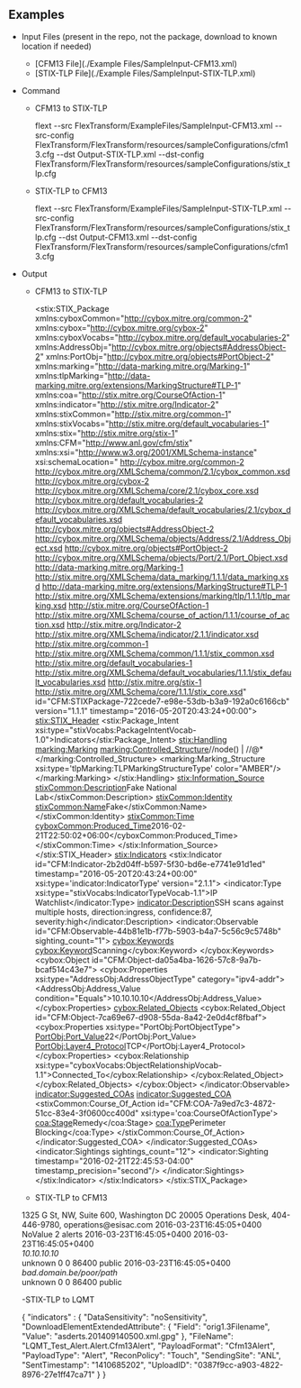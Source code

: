 ## Examples
- Input Files (present in the repo, not the package, download to known location if needed)
  - [CFM13 File](./Example Files/SampleInput-CFM13.xml)
  - [STIX-TLP File](./Example Files/SampleInput-STIX-TLP.xml)
- Command
  - CFM13 to STIX-TLP


    flext --src FlexTransform/ExampleFiles/SampleInput-CFM13.xml --src-config FlexTransform/FlexTransform/resources/sampleConfigurations/cfm13.cfg --dst Output-STIX-TLP.xml --dst-config FlexTransform/FlexTransform/resources/sampleConfigurations/stix_tlp.cfg
  - STIX-TLP to CFM13

   
    flext --src FlexTransform/ExampleFiles/SampleInput-STIX-TLP.xml --src-config FlexTransform/FlexTransform/resources/sampleConfigurations/stix_tlp.cfg --dst Output-CFM13.xml --dst-config FlexTransform/FlexTransform/resources/sampleConfigurations/cfm13.cfg
- Output
  - CFM13 to STIX-TLP

      
      <stix:STIX_Package 
      	xmlns:cyboxCommon="http://cybox.mitre.org/common-2"
      	xmlns:cybox="http://cybox.mitre.org/cybox-2"
      	xmlns:cyboxVocabs="http://cybox.mitre.org/default_vocabularies-2"
      	xmlns:AddressObj="http://cybox.mitre.org/objects#AddressObject-2"
      	xmlns:PortObj="http://cybox.mitre.org/objects#PortObject-2"
      	xmlns:marking="http://data-marking.mitre.org/Marking-1"
      	xmlns:tlpMarking="http://data-marking.mitre.org/extensions/MarkingStructure#TLP-1"
      	xmlns:coa="http://stix.mitre.org/CourseOfAction-1"
      	xmlns:indicator="http://stix.mitre.org/Indicator-2"
      	xmlns:stixCommon="http://stix.mitre.org/common-1"
      	xmlns:stixVocabs="http://stix.mitre.org/default_vocabularies-1"
      	xmlns:stix="http://stix.mitre.org/stix-1"
      	xmlns:CFM="http://www.anl.gov/cfm/stix"
      	xmlns:xsi="http://www.w3.org/2001/XMLSchema-instance"
      	xsi:schemaLocation="
      	http://cybox.mitre.org/common-2 http://cybox.mitre.org/XMLSchema/common/2.1/cybox_common.xsd
      	http://cybox.mitre.org/cybox-2 http://cybox.mitre.org/XMLSchema/core/2.1/cybox_core.xsd
      	http://cybox.mitre.org/default_vocabularies-2 http://cybox.mitre.org/XMLSchema/default_vocabularies/2.1/cybox_default_vocabularies.xsd
      	http://cybox.mitre.org/objects#AddressObject-2 http://cybox.mitre.org/XMLSchema/objects/Address/2.1/Address_Object.xsd
      	http://cybox.mitre.org/objects#PortObject-2 http://cybox.mitre.org/XMLSchema/objects/Port/2.1/Port_Object.xsd
      	http://data-marking.mitre.org/Marking-1 http://stix.mitre.org/XMLSchema/data_marking/1.1.1/data_marking.xsd
      	http://data-marking.mitre.org/extensions/MarkingStructure#TLP-1 http://stix.mitre.org/XMLSchema/extensions/marking/tlp/1.1.1/tlp_marking.xsd
      	http://stix.mitre.org/CourseOfAction-1 http://stix.mitre.org/XMLSchema/course_of_action/1.1.1/course_of_action.xsd
      	http://stix.mitre.org/Indicator-2 http://stix.mitre.org/XMLSchema/indicator/2.1.1/indicator.xsd
      	http://stix.mitre.org/common-1 http://stix.mitre.org/XMLSchema/common/1.1.1/stix_common.xsd
      	http://stix.mitre.org/default_vocabularies-1 http://stix.mitre.org/XMLSchema/default_vocabularies/1.1.1/stix_default_vocabularies.xsd
      	http://stix.mitre.org/stix-1 http://stix.mitre.org/XMLSchema/core/1.1.1/stix_core.xsd" id="CFM:STIXPackage-722cede7-e98e-53db-b3a9-192a0c6166cb" version="1.1.1" timestamp="2016-05-20T20:43:24+00:00">
        <stix:STIX_Header>
            <stix:Package_Intent xsi:type="stixVocabs:PackageIntentVocab-1.0">Indicators</stix:Package_Intent>
            <stix:Handling>
                <marking:Marking>
                    <marking:Controlled_Structure>//node() | //@*</marking:Controlled_Structure>
                    <marking:Marking_Structure xsi:type='tlpMarking:TLPMarkingStructureType' color="AMBER"/>
                </marking:Marking>
            </stix:Handling>
            <stix:Information_Source>
                <stixCommon:Description>Fake National Lab</stixCommon:Description>
                <stixCommon:Identity>
                    <stixCommon:Name>Fake</stixCommon:Name>
                </stixCommon:Identity>
                <stixCommon:Time>
                    <cyboxCommon:Produced_Time>2016-02-21T22:50:02+06:00</cyboxCommon:Produced_Time>
                </stixCommon:Time>
            </stix:Information_Source>
        </stix:STIX_Header>
        <stix:Indicators>
            <stix:Indicator id="CFM:Indicator-2b2d04ff-b597-5f30-bd6e-e7741e91d1ed" timestamp="2016-05-20T20:43:24+00:00" xsi:type='indicator:IndicatorType' version="2.1.1">
                <indicator:Type xsi:type="stixVocabs:IndicatorTypeVocab-1.1">IP Watchlist</indicator:Type>
                <indicator:Description>SSH scans against multiple hosts, direction:ingress, confidence:87, severity:high</indicator:Description>
                <indicator:Observable id="CFM:Observable-44b81e1b-f77b-5903-b4a7-5c56c9c5748b" sighting_count="1">
                    <cybox:Keywords>
                        <cybox:Keyword>Scanning</cybox:Keyword>
                    </cybox:Keywords>
                    <cybox:Object id="CFM:Object-da05a4ba-1626-57c8-9a7b-bcaf514c43e7">
                        <cybox:Properties xsi:type="AddressObj:AddressObjectType" category="ipv4-addr">
                            <AddressObj:Address_Value condition="Equals">10.10.10.10</AddressObj:Address_Value>
                        </cybox:Properties>
                        <cybox:Related_Objects>
                            <cybox:Related_Object id="CFM:Object-7ca69e67-d908-55da-8a42-2e0d4cf8fbaf">
                                <cybox:Properties xsi:type="PortObj:PortObjectType">
                                    <PortObj:Port_Value>22</PortObj:Port_Value>
                                    <PortObj:Layer4_Protocol>TCP</PortObj:Layer4_Protocol>
                                </cybox:Properties>
                                <cybox:Relationship xsi:type="cyboxVocabs:ObjectRelationshipVocab-1.1">Connected_To</cybox:Relationship>
                            </cybox:Related_Object>
                        </cybox:Related_Objects>
                    </cybox:Object>
                </indicator:Observable>
                <indicator:Suggested_COAs>
                    <indicator:Suggested_COA>
                        <stixCommon:Course_Of_Action id="CFM:COA-7a9ed7c3-4872-51cc-83e4-3f0600cc400d" xsi:type='coa:CourseOfActionType'>
                            <coa:Stage>Remedy</coa:Stage>
                            <coa:Type>Perimeter Blocking</coa:Type>
                        </stixCommon:Course_Of_Action>
                    </indicator:Suggested_COA>
                </indicator:Suggested_COAs>
                <indicator:Sightings sightings_count="12">
                    <indicator:Sighting timestamp="2016-02-21T22:45:53-04:00" timestamp_precision="second"/>
                </indicator:Sightings>
            </stix:Indicator>
        </stix:Indicators>
      </stix:STIX_Package>
      
   - STIX-TLP to CFM13

    
    <?xml version='1.0' encoding='UTF-8'?>
    <!DOCTYPE IDMEF-Message PUBLIC "-//IETF//DTD RFC XXXX IDMEF v1.0//EN" "idmef-message.dtd">
    <IDMEF-Message xmlns:xsi="http://www.w3.org/2001/XMLSchema-instance" xmlns="http://www.anl.gov/cfm/1.3/IDMEF-Message" xsi:schemaLocation="http://www.anl.gov/cfm/1.3/IDMEF-Message/../../../resources/schemas/CFMMessage13.xsd">
      <Alert>
        <Analyzer analyzerid="Fake">
          <Node>
            <location>1325 G St, NW, Suite 600, Washington DC 20005</location>
            <name>Operations Desk, 404-446-9780, operations@esisac.com</name>
          </Node>
        </Analyzer>
        <AnalyzerTime>2016-03-23T16:45:05+0400</AnalyzerTime>
        <AdditionalData type="string" meaning="report schedule">NoValue</AdditionalData>
        <AdditionalData type="integer" meaning="number of alerts in this report">2</AdditionalData>
        <AdditionalData type="string" meaning="report type">alerts</AdditionalData>
        <AdditionalData type="date-time" meaning="report start time">2016-03-23T16:45:05+0400</AdditionalData>
      </Alert>
      <Alert>
        <CreateTime>2016-03-23T16:45:05+0400</CreateTime>
        <Source>
          <Node>
            <Address category="ipv4-addr">
              <address>10.10.10.10</address>
            </Address>
          </Node>
        </Source>
        <Classification text="CRISP Report Indicator">
          <Reference meaning="Unspecified" origin="user-specific">
            <name>unknown</name>
            <url> </url>
          </Reference>
        </Classification>
        <Assessment>
          <Action category="block-installed"/>
        </Assessment>
        <AdditionalData type="integer" meaning="recon">0</AdditionalData>
        <AdditionalData type="integer" meaning="OUO">0</AdditionalData>
        <AdditionalData type="integer" meaning="duration">86400</AdditionalData>
        <AdditionalData type="string" meaning="restriction">public</AdditionalData>
      </Alert>
      <Alert>
        <CreateTime>2016-03-23T16:45:05+0400</CreateTime>
        <Source>
          <Node>
            <Address>
              <address>bad.domain.be/poor/path</address>
            </Address>
          </Node>
        </Source>
        <Classification text="URL Block: CRISP Report Indicator">
          <Reference meaning="Unspecified" origin="user-specific">
            <name>unknown</name>
            <url> </url>
          </Reference>
        </Classification>
        <Assessment>
          <Action category="block-installed"/>
        </Assessment>
        <AdditionalData type="integer" meaning="recon">0</AdditionalData>
        <AdditionalData type="integer" meaning="OUO">0</AdditionalData>
        <AdditionalData type="integer" meaning="duration">86400</AdditionalData>
        <AdditionalData type="string" meaning="restriction">public</AdditionalData>
      </Alert>
    </IDMEF-Message>
    
    
   -STIX-TLP to LQMT
    
    {
    "indicators" : {
        "DataSensitivity": "noSensitivity",
        "DownloadElementExtendedAttribute": {
            "Field": "orig1.3Filename",
            "Value": "asderts.201409140500.xml.gpg"
        },
        "FileName": "LQMT_Test_Alert.Alert.Cfm13Alert",
        "PayloadFormat": "Cfm13Alert",
        "PayloadType": "Alert",
        "ReconPolicy": "Touch",
        "SendingSite": "ANL",
        "SentTimestamp": "1410685202",
        "UploadID": "0387f9cc-a903-4822-8976-27e1ff47ca71"
    }
}
